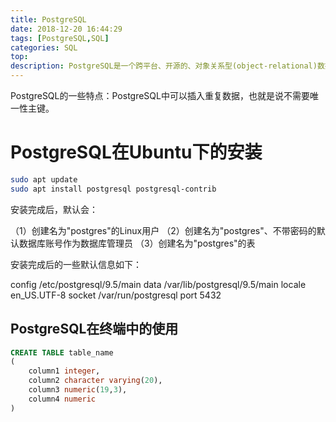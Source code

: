 ```yaml
---
title: PostgreSQL
date: 2018-12-20 16:44:29
tags: [PostgreSQL,SQL]
categories: SQL
top:
description: PostgreSQL是一个跨平台、开源的、对象关系型(object-relational)数据库
---
```


PostgreSQL的一些特点：PostgreSQL中可以插入重复数据，也就是说不需要唯一性主键。

# PostgreSQL在Ubuntu下的安装

```bash
sudo apt update
sudo apt install postgresql postgresql-contrib
```

安装完成后，默认会：

（1）创建名为"postgres"的Linux用户
（2）创建名为"postgres"、不带密码的默认数据库账号作为数据库管理员
（3）创建名为"postgres"的表

安装完成后的一些默认信息如下：

config /etc/postgresql/9.5/main
data /var/lib/postgresql/9.5/main
locale en_US.UTF-8
socket /var/run/postgresql
port 5432

## PostgreSQL在终端中的使用

```SQL
CREATE TABLE table_name
(
    column1 integer,
    column2 character varying(20),
    column3 numeric(19,3),
    column4 numeric
)
```
